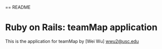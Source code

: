 == README

# Ruby on Rails: teamMap application

This is the application for 
teamMap
by [Wei Wu] wwu2@usc.edu
